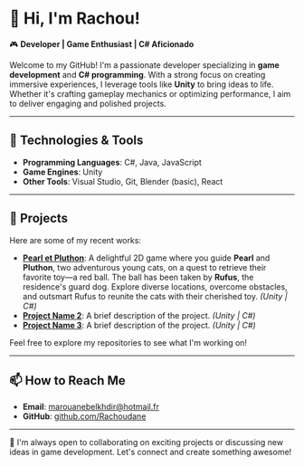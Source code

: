 # 👋 Hi, I'm Rachou!

🎮 **Developer | Game Enthusiast | C# Aficionado**

Welcome to my GitHub! I'm a passionate developer specializing in **game development** and **C# programming**. With a strong focus on creating immersive experiences, I leverage tools like **Unity** to bring ideas to life. Whether it's crafting gameplay mechanics or optimizing performance, I aim to deliver engaging and polished projects.

---

## 🔧 Technologies & Tools
- **Programming Languages**: C#, Java, JavaScript
- **Game Engines**: Unity
- **Other Tools**: Visual Studio, Git, Blender (basic), React

---

## 📂 Projects
Here are some of my recent works:
- **[Pearl et Pluthon](#)**: A delightful 2D game where you guide **Pearl** and **Pluthon**, two adventurous young cats, on a quest to retrieve their favorite toy—a red ball. The ball has been taken by **Rufus**, the residence's guard dog. Explore diverse locations, overcome obstacles, and outsmart Rufus to reunite the cats with their cherished toy. *(Unity | C#)*
- **[Project Name 2](#)**: A brief description of the project. *(Unity | C#)*
- **[Project Name 3](#)**: A brief description of the project. *(Unity | C#)*

Feel free to explore my repositories to see what I'm working on!

---

## 📫 How to Reach Me
- **Email**: [marouanebelkhdir@hotmail.fr](mailto:marouanebelkhdir@hotmail.fr)
- **GitHub**: [github.com/Rachoudane](https://github.com/Rachoudane)

---

🚀 I'm always open to collaborating on exciting projects or discussing new ideas in game development. Let's connect and create something awesome!
